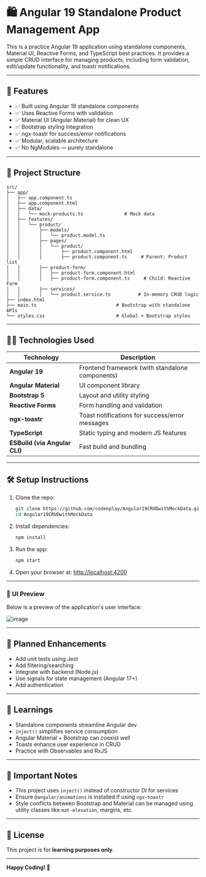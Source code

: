 # 🛍️ Angular 19 Standalone Product Management App

This is a practice Angular 19 application using standalone components, Material UI, Reactive Forms, and TypeScript best practices. It provides a simple CRUD interface for managing products, including form validation, edit/update functionality, and toastr notifications.

---

## 🚀 Features

- ✅ Built using Angular 19 standalone components
- ✅ Uses Reactive Forms with validation
- ✅ Material UI (Angular Material) for clean UX
- ✅ Bootstrap styling integration
- ✅ ngx-toastr for success/error notifications
- ✅ Modular, scalable architecture
- ✅ No NgModules — purely standalone

---

## 📂 Project Structure

```
src/
├── app/
│   ├── app.component.ts
│   ├── app.component.html
│   ├── data/
│   │   └── mock-products.ts               # Mock data
│   ├── features/  
│   │   └── product/ 
│   │       ├── models/
│   │       │   └── product.model.ts        
│   │       ├── pages/
│   │       │   └── product/
│   │       │       ├── product.component.html        
│   │       │       ├── product.component.ts     # Parent: Product list
│   │       ├── product-form/
│   │       │   ├── product-form.component.html       
│   │       │   ├── product-form.component.ts     # Child: Reactive Form
│   │       ├── services/
│   │       │   └── product.service.ts          # In-memory CRUD logic
├── index.html
├── main.ts                             # Bootstrap with standalone APIs
└── styles.css                          # Global + Bootstrap styles
```

---

## 👨‍💼 Technologies Used

| Technology                | Description                                       |
| ------------------------ | ------------------------------------------------- |
| **Angular 19**           | Frontend framework (with standalone components)   |
| **Angular Material**     | UI component library                              |
| **Bootstrap 5**          | Layout and utility styling                        |
| **Reactive Forms**       | Form handling and validation                      |
| **ngx-toastr**           | Toast notifications for success/error messages    |
| **TypeScript**           | Static typing and modern JS features              |
| **ESBuild (via Angular CLI)** | Fast build and bundling                    |

---

## 🛠️ Setup Instructions

1. Clone the repo:

   ```bash
   git clone https://github.com/codenplay/Angular19CRUDwithMockData.git
   cd Angular19CRUDwithMockData
   ```

2. Install dependencies:

   ```bash
   npm install
   ```

3. Run the app:

   ```bash
   npm start
   ```

4. Open your browser at: [http://localhost:4200](http://localhost:4200)

---

### 📸 UI Preview

Below is a preview of the application's user interface:

![image](https://github.com/user-attachments/assets/679d1176-099c-4d1e-b0a2-9ff4381c6536)

---

## 🧚 Planned Enhancements

- Add unit tests using Jest
- Add filtering/searching
- Integrate with backend (Node.js)
- Use signals for state management (Angular 17+)
- Add authentication

---

## 🧠 Learnings

- Standalone components streamline Angular dev
- `inject()` simplifies service consumption
- Angular Material + Bootstrap can coexist well
- Toasts enhance user experience in CRUD
- Practice with Observables and RxJS

---

## 📌 Important Notes

- This project uses `inject()` instead of constructor DI for services
- Ensure `@angular/animations` is installed if using `ngx-toastr`
- Style conflicts between Bootstrap and Material can be managed using utility classes like `mat-elevation`, margins, etc.

---

## 📃 License

This project is for **learning purposes only**.

---

**Happy Coding! 🎯**




